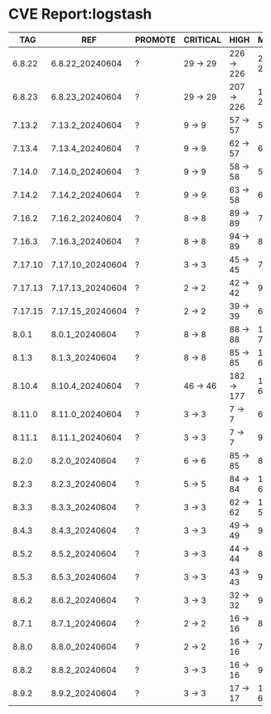 # CVE Report:logstash
|   TAG   |       REF        | PROMOTE | CRITICAL |    HIGH    |   MEDIUM   |   LOW    | UNKNOWN |
|---------|------------------|---------|----------|------------|------------|----------|---------|
| 6.8.22  | 6.8.22_20240604  | ?       | 29 -> 29 | 226 -> 226 | 217 -> 217 | 32 -> 32 | 0 -> 0  |
| 6.8.23  | 6.8.23_20240604  | ?       | 29 -> 29 | 207 -> 226 | 114 -> 216 | 5 -> 32  | 0 -> 0  |
| 7.13.2  | 7.13.2_20240604  | ?       | 9 -> 9   | 57 -> 57   | 52 -> 52   | 5 -> 5   | 0 -> 0  |
| 7.13.4  | 7.13.4_20240604  | ?       | 9 -> 9   | 62 -> 57   | 63 -> 52   | 5 -> 5   | 0 -> 0  |
| 7.14.0  | 7.14.0_20240604  | ?       | 9 -> 9   | 58 -> 58   | 57 -> 57   | 5 -> 5   | 0 -> 0  |
| 7.14.2  | 7.14.2_20240604  | ?       | 9 -> 9   | 63 -> 58   | 69 -> 58   | 5 -> 5   | 0 -> 0  |
| 7.16.2  | 7.16.2_20240604  | ?       | 8 -> 8   | 89 -> 89   | 73 -> 73   | 4 -> 4   | 0 -> 0  |
| 7.16.3  | 7.16.3_20240604  | ?       | 8 -> 8   | 94 -> 89   | 83 -> 72   | 4 -> 4   | 0 -> 0  |
| 7.17.10 | 7.17.10_20240604 | ?       | 3 -> 3   | 45 -> 45   | 70 -> 53   | 3 -> 3   | 0 -> 0  |
| 7.17.13 | 7.17.13_20240604 | ?       | 2 -> 2   | 42 -> 42   | 93 -> 50   | 21 -> 3  | 0 -> 0  |
| 7.17.15 | 7.17.15_20240604 | ?       | 2 -> 2   | 39 -> 39   | 65 -> 48   | 3 -> 3   | 0 -> 0  |
| 8.0.1   | 8.0.1_20240604   | ?       | 8 -> 8   | 88 -> 88   | 114 -> 71  | 22 -> 4  | 0 -> 0  |
| 8.1.3   | 8.1.3_20240604   | ?       | 8 -> 8   | 85 -> 85   | 109 -> 66  | 22 -> 4  | 0 -> 0  |
| 8.10.4  | 8.10.4_20240604  | ?       | 46 -> 46 | 182 -> 177 | 102 -> 66  | 8 -> 8   | 0 -> 0  |
| 8.11.0  | 8.11.0_20240604  | ?       | 3 -> 3   | 7 -> 7     | 69 -> 52   | 4 -> 4   | 0 -> 0  |
| 8.11.1  | 8.11.1_20240604  | ?       | 3 -> 3   | 7 -> 7     | 94 -> 51   | 22 -> 4  | 0 -> 0  |
| 8.2.0   | 8.2.0_20240604   | ?       | 6 -> 6   | 85 -> 85   | 83 -> 66   | 4 -> 4   | 0 -> 0  |
| 8.2.3   | 8.2.3_20240604   | ?       | 5 -> 5   | 84 -> 84   | 109 -> 66  | 22 -> 4  | 0 -> 0  |
| 8.3.3   | 8.3.3_20240604   | ?       | 3 -> 3   | 62 -> 62   | 102 -> 59  | 21 -> 3  | 0 -> 0  |
| 8.4.3   | 8.4.3_20240604   | ?       | 3 -> 3   | 49 -> 49   | 95 -> 52   | 21 -> 3  | 0 -> 0  |
| 8.5.2   | 8.5.2_20240604   | ?       | 3 -> 3   | 44 -> 44   | 80 -> 63   | 4 -> 4   | 0 -> 0  |
| 8.5.3   | 8.5.3_20240604   | ?       | 3 -> 3   | 43 -> 43   | 98 -> 55   | 22 -> 4  | 0 -> 0  |
| 8.6.2   | 8.6.2_20240604   | ?       | 3 -> 3   | 32 -> 32   | 95 -> 52   | 22 -> 4  | 0 -> 0  |
| 8.7.1   | 8.7.1_20240604   | ?       | 2 -> 2   | 16 -> 16   | 88 -> 45   | 22 -> 4  | 0 -> 0  |
| 8.8.0   | 8.8.0_20240604   | ?       | 2 -> 2   | 16 -> 16   | 74 -> 57   | 4 -> 4   | 0 -> 0  |
| 8.8.2   | 8.8.2_20240604   | ?       | 3 -> 3   | 16 -> 16   | 97 -> 69   | 5 -> 5   | 0 -> 0  |
| 8.9.2   | 8.9.2_20240604   | ?       | 3 -> 3   | 17 -> 17   | 103 -> 60  | 23 -> 5  | 0 -> 0  |
